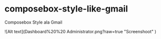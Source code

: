 # composebox-style-like-gmail
Composebox Style ala Gmail

  ![Alt text](Dashboard%20%20 Administrator.png?raw=true "Screenshoot" )
